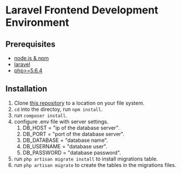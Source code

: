 # Laravel Frontend Development Environment

## Prerequisites

- [node.js & npm](https://nodejs.org/)
- [laravel](http://laravel.com/)
- [php>=5.6.4](http://php.net/)

## Installation

1. Clone [this repository](https://github.com/Alejandroem/garbo.git) to a location on your file system.
2. `cd` into the directoy, run `npm install`.
3. run `composer install`.
4. configure .env file with server settings.
    1. DB_HOST = "ip of the database server".
    2. DB_PORT = "port of the database server".
    3. DB_DATABASE = "database name".
    4. DB_USERNAME = "database user".
    5. DB_PASSWORD = "database password".
5. run `php artisan migrate install` to install migrations table.
6. run `php artisan migrate` to create the tables in the migrations files.